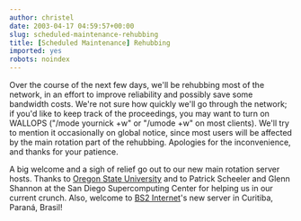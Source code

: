 ```yaml
---
author: christel
date: 2003-04-17 04:59:57+00:00
slug: scheduled-maintenance-rehubbing
title: [Scheduled Maintenance] Rehubbing
imported: yes
robots: noindex
---
```

Over the course of the next few days, we'll be rehubbing most of the network, in an effort to improve reliability and possibly save some bandwidth costs.  We're not sure how quickly we'll go through the network; if you'd like to keep track of the proceedings, you may want to turn on WALLOPS ("/mode yournick +w" or "/umode +w" on most clients).  We'll try to mention it occasionally on global notice, since most users will be affected by the main rotation part of the rehubbing.  Apologies for the inconvenience, and thanks for your patience.

A big welcome and a sigh of relief go out to our new main rotation server hosts.  Thanks to  [Oregon State University](http://www.oregonstate.edu/)  and to Patrick Scheeler and Glenn Shannon at the San Diego Supercomputing Center for helping us in our current crunch. Also, welcome to  [BS2 Internet](http://www.bs2.com.br/)'s  new server in Curitiba, Paraná, Brasil!
